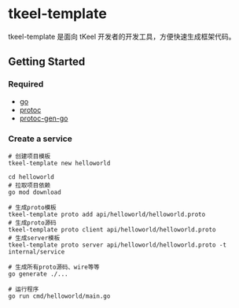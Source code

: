 # tkeel-template

tkeel-template 是面向 tKeel 开发者的开发工具，方便快速生成框架代码。

## Getting Started
### Required
- [go](https://golang.org/dl/)
- [protoc](https://github.com/protocolbuffers/protobuf)
- [protoc-gen-go](https://github.com/protocolbuffers/protobuf-go)


### Create a service
```
# 创建项目模板
tkeel-template new helloworld

cd helloworld
# 拉取项目依赖
go mod download

# 生成proto模板
tkeel-template proto add api/helloworld/helloworld.proto
# 生成proto源码
tkeel-template proto client api/helloworld/helloworld.proto
# 生成server模板
tkeel-template proto server api/helloworld/helloworld.proto -t internal/service

# 生成所有proto源码、wire等等
go generate ./...

# 运行程序
go run cmd/helloworld/main.go
```
